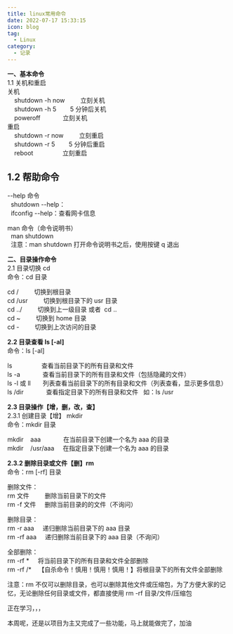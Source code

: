 ```yaml
---
title: linux常用命令
date: 2022-07-17 15:33:15
icon: blog
tag:
  - Linux
category:
  - 记录
---
```


<!--more-->

**一、基本命令**  
1.1 关机和重启  
关机  
    shutdown \-h now         立刻关机  
    shutdown \-h 5        5 分钟后关机  
    poweroff             立刻关机  
重启  
    shutdown \-r now         立刻重启  
    shutdown \-r 5        5 分钟后重启  
    reboot                 立刻重启

## 1.2 帮助命令

\--help 命令  
  shutdown \--help：  
  ifconfig \--help：查看网卡信息

man 命令（命令说明书）   
  man shutdown  
  注意：man shutdown 打开命令说明书之后，使用按键 q 退出

**二、目录操作命令**  
2.1 目录切换 cd  
命令：cd 目录

cd /         切换到根目录  
cd /usr         切换到根目录下的 usr 目录  
cd ../         切换到上一级目录 或者  cd ..  
cd \~         切换到 home 目录  
cd \-         切换到上次访问的目录

**2.2 目录查看 ls \[-al\]**  
命令：ls \[-al\]

ls                 查看当前目录下的所有目录和文件  
ls \-a             查看当前目录下的所有目录和文件（包括隐藏的文件）  
ls \-l 或 ll       列表查看当前目录下的所有目录和文件（列表查看，显示更多信息）  
ls /dir             查看指定目录下的所有目录和文件   如：ls /usr

**2.3 目录操作【增，删，改，查】**  
2.3.1 创建目录【增】 mkdir  
命令：mkdir 目录

mkdir    aaa             在当前目录下创建一个名为 aaa 的目录  
mkdir    /usr/aaa     在指定目录下创建一个名为 aaa 的目录

**2.3.2 删除目录或文件【删】rm**  
命令：rm \[-rf\] 目录

删除文件：  
rm 文件         删除当前目录下的文件  
rm \-f 文件     删除当前目录的的文件（不询问）

删除目录：  
rm \-r aaa     递归删除当前目录下的 aaa 目录  
rm \-rf aaa     递归删除当前目录下的 aaa 目录（不询问）

全部删除：  
rm \-rf \*     将当前目录下的所有目录和文件全部删除  
rm \-rf /\*    【自杀命令！慎用！慎用！慎用！】将根目录下的所有文件全部删除

注意：rm 不仅可以删除目录，也可以删除其他文件或压缩包，为了方便大家的记忆，无论删除任何目录或文件，都直接使用 rm \-rf 目录/文件/压缩包

正在学习，，，

本周呢，还是以项目为主又完成了一些功能，马上就能做完了，加油
